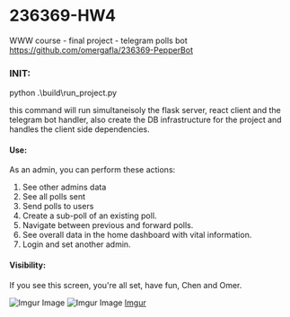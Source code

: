 # 236369-HW4
 WWW course - final project - telegram polls bot
https://github.com/omergafla/236369-PepperBot

### INIT:
python .\build\run_project.py

this command will run simultaneisoly the flask server, react client and the telegram bot handler, also create the DB infrastructure for the project and handles the client side dependencies.

#### Use:
As an admin, you can perform these actions:
1. See other admins data
2. See all polls sent
3. Send polls to users
4. Create a sub-poll of an existing poll.
5. Navigate between previous and forward polls.
6. See overall data in the home dashboard with vital information.
7. Login and set another admin.

#### Visibility:
If you see this screen, you're all set, have fun,
Chen and Omer.


![Imgur Image](https://i.imgur.com/A4aoLyV.jpg)
![Imgur Image](https://i.imgur.com/A4aoLyV.jpg?1)
[Imgur](https://i.imgur.com/A4aoLyV.jpg?1)
